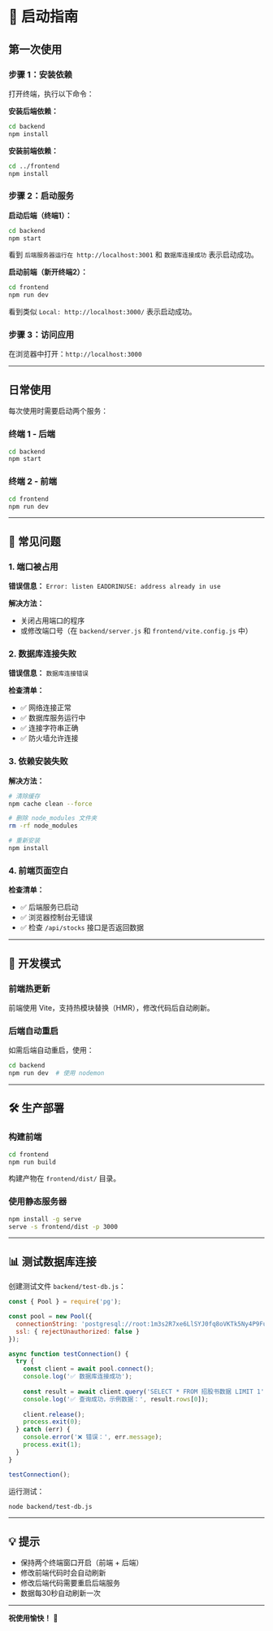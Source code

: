 # 🚀 启动指南

## 第一次使用

### 步骤 1：安装依赖

打开终端，执行以下命令：

**安装后端依赖：**
```bash
cd backend
npm install
```

**安装前端依赖：**
```bash
cd ../frontend
npm install
```

### 步骤 2：启动服务

**启动后端（终端1）：**
```bash
cd backend
npm start
```

看到 `后端服务器运行在 http://localhost:3001` 和 `数据库连接成功` 表示启动成功。

**启动前端（新开终端2）：**
```bash
cd frontend
npm run dev
```

看到类似 `Local: http://localhost:3000/` 表示启动成功。

### 步骤 3：访问应用

在浏览器中打开：`http://localhost:3000`

---

## 日常使用

每次使用时需要启动两个服务：

### 终端 1 - 后端
```bash
cd backend
npm start
```

### 终端 2 - 前端
```bash
cd frontend
npm run dev
```

---

## 🔧 常见问题

### 1. 端口被占用
**错误信息：** `Error: listen EADDRINUSE: address already in use`

**解决方法：**
- 关闭占用端口的程序
- 或修改端口号（在 `backend/server.js` 和 `frontend/vite.config.js` 中）

### 2. 数据库连接失败
**错误信息：** `数据库连接错误`

**检查清单：**
- ✅ 网络连接正常
- ✅ 数据库服务运行中
- ✅ 连接字符串正确
- ✅ 防火墙允许连接

### 3. 依赖安装失败
**解决方法：**
```bash
# 清除缓存
npm cache clean --force

# 删除 node_modules 文件夹
rm -rf node_modules

# 重新安装
npm install
```

### 4. 前端页面空白
**检查清单：**
- ✅ 后端服务已启动
- ✅ 浏览器控制台无错误
- ✅ 检查 `/api/stocks` 接口是否返回数据

---

## 📝 开发模式

### 前端热更新
前端使用 Vite，支持热模块替换（HMR），修改代码后自动刷新。

### 后端自动重启
如需后端自动重启，使用：
```bash
cd backend
npm run dev  # 使用 nodemon
```

---

## 🛠️ 生产部署

### 构建前端
```bash
cd frontend
npm run build
```

构建产物在 `frontend/dist/` 目录。

### 使用静态服务器
```bash
npm install -g serve
serve -s frontend/dist -p 3000
```

---

## 📊 测试数据库连接

创建测试文件 `backend/test-db.js`：

```javascript
const { Pool } = require('pg');

const pool = new Pool({
  connectionString: 'postgresql://root:1m3s2R7xe6LlSYJ0fq8oVKTk5Ny4P9Fu@sjc1.clusters.zeabur.com:31080/zeabur',
  ssl: { rejectUnauthorized: false }
});

async function testConnection() {
  try {
    const client = await pool.connect();
    console.log('✅ 数据库连接成功');
    
    const result = await client.query('SELECT * FROM 招股书数据 LIMIT 1');
    console.log('✅ 查询成功，示例数据：', result.rows[0]);
    
    client.release();
    process.exit(0);
  } catch (err) {
    console.error('❌ 错误：', err.message);
    process.exit(1);
  }
}

testConnection();
```

运行测试：
```bash
node backend/test-db.js
```

---

## 💡 提示

- 保持两个终端窗口开启（前端 + 后端）
- 修改前端代码时会自动刷新
- 修改后端代码需要重启后端服务
- 数据每30秒自动刷新一次

---

**祝使用愉快！** 🎉

